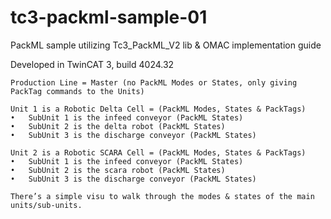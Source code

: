 # tc3-packml-sample-01
PackML sample utilizing Tc3_PackML_V2 lib &amp; OMAC implementation guide

Developed in TwinCAT 3, build 4024.32
```
Production Line = Master (no PackML Modes or States, only giving PackTag commands to the Units)

Unit 1 is a Robotic Delta Cell = (PackML Modes, States & PackTags) 
•	SubUnit 1 is the infeed conveyor (PackML States)
•	SubUnit 2 is the delta robot (PackML States)
•	SubUnit 3 is the discharge conveyor (PackML States)

Unit 2 is a Robotic SCARA Cell = (PackML Modes, States & PackTags)
•	SubUnit 1 is the infeed conveyor (PackML States)
•	SubUnit 2 is the scara robot (PackML States)
•	SubUnit 3 is the discharge conveyor (PackML States)

There’s a simple visu to walk through the modes & states of the main units/sub-units. 
```
